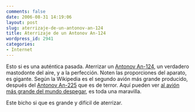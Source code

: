```yaml
---
comments: false
date: 2006-08-31 14:19:06
layout: post
slug: aterrizaje-de-un-antonov-an-124
title: Aterrizaje de un Antonov An-124
wordpress_id: 2941
categories:
- Internet
---
```


Esto si es una auténtica pasada. Aterrizar un [Antonov An-124](http://en.wikipedia.org/wiki/Antonov_An-124), un verdadero mastodonte del aire, y a la perfección. Noten las proporciones del aparato, es gigante. Según la Wikipedia es el segundo avión más grande producido, después del [Antonov An-225](http://en.wikipedia.org/wiki/Antonov_An-225) que es de terror. Aquí pueden ver [al avión más grande del mundo despegar](http://www.youtube.com/watch?v=JkvCrNIrZgk), es toda una maravilla.







Este bicho si que es grande y difícil de aterrizar.

